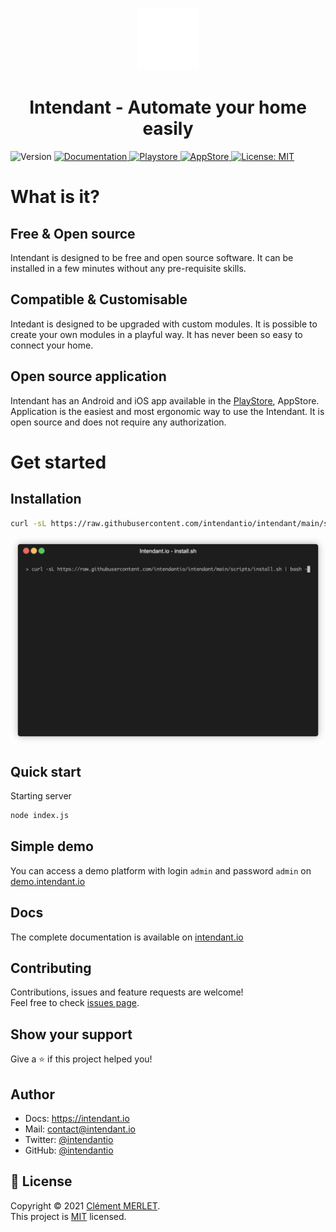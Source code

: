 <p align="center">
  <a href="https://intendant.io/">
    <img alt="intendant" src="https://raw.githubusercontent.com/intendantio/intendant/543586c68957192f4e087eca9aad3b006a64403e/documentation/static/img/logo.svg" width="100">
  </a>
  <h1 align="center">Intendant - Automate your home easily</h1>
</p>
  <img alt="Version" src="https://img.shields.io/badge/Version-0.0.13-blue.svg?cacheSeconds=2592000" />
  <a href="https://intendant.io/docs/getting-started" target="_blank">
    <img alt="Documentation" src="https://img.shields.io/badge/Documentation-yes-brightgreen.svg" />
  </a>
  <a href="https://play.google.com/store/apps/details?id=intendant.io" target="_blank">
  <img alt="Playstore" src="https://img.shields.io/badge/Playstore-available-success" >
  </a>
  <a href="https://play.google.com/store/apps/details?id=intendant.io" target="_blank">
    <img alt="AppStore" src="https://img.shields.io/badge/AppStore-in%20progress-orange">
  </a>
  <a href="https://choosealicense.com/licenses/mit/" target="_blank">
    <img alt="License: MIT" src="https://img.shields.io/badge/License-MIT-yellow.svg" />
  </a>

# What is it? 

## Free & Open source
Intendant is designed to be free and open source software. It can be installed in a few minutes without any pre-requisite skills.

## Compatible & Customisable

Intedant is designed to be upgraded with custom modules. It is possible to create your own modules in a playful way. It has never been so easy to connect your home.

## Open source application

Intendant has an Android and iOS app available in the [PlayStore](https://play.google.com/store/apps/details?id=intendant.io), AppStore. Application is the easiest and most ergonomic way to use the Intendant. It is open source and does not require any authorization.

# Get started

## Installation

```sh
curl -sL https://raw.githubusercontent.com/intendantio/intendant/main/scripts/install.sh | bash -
```

![alt install.sh](https://raw.githubusercontent.com/intendantio/intendant/main/static/install.gif "install.sh")

## Quick start

Starting server

```sh
node index.js
```

## Simple demo

You can access a demo platform with login `admin` and password `admin` on [demo.intendant.io](https://demo.intendant.io/admin/)

## Docs

The complete documentation is available on [intendant.io](https://intendant.io)

## Contributing

Contributions, issues and feature requests are welcome!<br />Feel free to check [issues page](https://github.com/intendantio/intendant/issues). 

## Show your support

Give a ⭐️ if this project helped you!

## Author

* Docs: https://intendant.io
* Mail: [contact@intendant.io](mailto:contact@intendant.io)
* Twitter: [@intendantio](https://twitter.com/intendantio)
* GitHub: [@intendantio](https://github.com/intendantio)

## 📝 License

Copyright © 2021 [Clément MERLET](https://github.com/3jedgcm).<br />
This project is [MIT](https://choosealicense.com/licenses/mit/) licensed.

